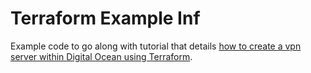 # Terraform Example Inf
Example code to go along with tutorial that details [how to create a vpn server within Digital Ocean using Terraform](https://techpunch.co.uk/development/how-to-create-a-vpn-using-terraform-in-digital-ocean-infrastructure-tutorial-part-one).

